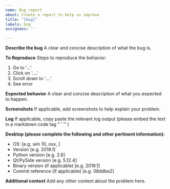 ```yaml
---
name: Bug report
about: Create a report to help us improve
title: "[bug]"
labels: bug
assignees: ''

---
```


**Describe the bug**
A clear and concise description of what the bug is.

**To Reproduce**
Steps to reproduce the behavior:
1. Go to '...'
2. Click on '....'
3. Scroll down to '....'
4. See error

**Expected behavior**
A clear and concise description of what you expected to happen.

**Screenshots**
If applicable, add screenshots to help explain your problem.

**Log**
If applicable, copy paste the relevant log output (please embed the text in a markdown code tag "```" )

**Desktop (please complete the following and other pertinent information):**
 - OS: [e.g. win 10, osx, ]
 - Version [e.g. 2019.1]
 - Python version [e.g. 2.6]
 - Qt/PySide version [e.g. 5.12.4]
 - Binary version (if applicable) [e.g. 2019.1]
 - Commit reference (if applicable) [e.g. 08ddbe2]

**Additional context**
Add any other context about the problem here.
